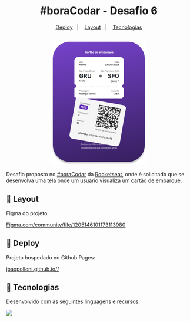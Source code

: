 <h1 align="center">#boraCodar - Desafio 6</h1>

<p align="center">
  <a href="#-deploy">Deploy</a>&nbsp;&nbsp;&nbsp;|&nbsp;&nbsp;&nbsp;
  <a href="#-layout">Layout</a>&nbsp;&nbsp;&nbsp;|&nbsp;&nbsp;&nbsp;
  <a href="#-tecnologias">Tecnologias</a>
</p>

<p align="center"><br/>
  <a href="https://joaopolloni.github.io//">
    <img src="./.github/preview.png" />
  </a>
</p>

Desafio proposto no [#boraCodar](https://boracodar.dev/) da [Rocketseat](https://www.rocketseat.com.br/), onde é solicitado que se desenvolva uma tela onde um usuário visualiza um cartão de embarque. 

## 🎨 Layout

Figma do projeto:

[Figma.com/community/file/1205146101173113980](https://www.figma.com/community/file/1205146101173113980)

## 🚀 Deploy

Projeto hospedado no Github Pages:

[joaopolloni.github.io//](https://joaopolloni.github.io//)

## 🦾 Tecnologias

Desenvolvido com as seguintes linguagens e recursos:

<p align="left">
  <a href="#-tecnologias">
    <img src="https://skillicons.dev/icons?i=html,css&theme=dark" />
  </a>
</p>